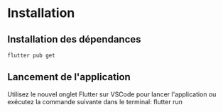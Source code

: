 # Installation

## Installation des dépendances
    flutter pub get

## Lancement de l'application
Utilisez le nouvel onglet Flutter sur VSCode pour lancer l'application ou exécutez la commande suivante dans le terminal:
    flutter run